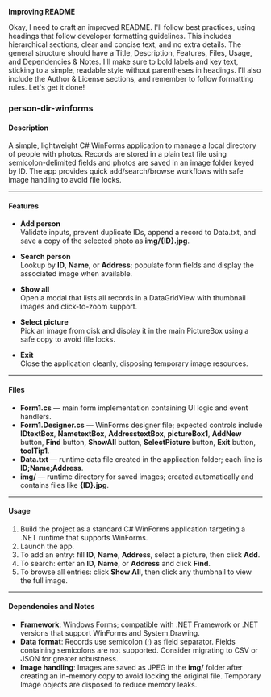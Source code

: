 **Improving README**

Okay, I need to craft an improved README. I'll follow best practices, using headings that follow developer formatting guidelines. This includes hierarchical sections, clear and concise text, and no extra details. The general structure should have a Title, Description, Features, Files, Usage, and Dependencies & Notes. I'll make sure to bold labels and key text, sticking to a simple, readable style without parentheses in headings. I’ll also include the Author & License sections, and remember to follow formatting rules. Let's get it done!
### person-dir-winforms

#### Description
A simple, lightweight C# WinForms application to manage a local directory of people with photos. Records are stored in a plain text file using semicolon-delimited fields and photos are saved in an image folder keyed by ID. The app provides quick add/search/browse workflows with safe image handling to avoid file locks.

---

#### Features
- **Add person**  
  Validate inputs, prevent duplicate IDs, append a record to Data.txt, and save a copy of the selected photo as **img/{ID}.jpg**.

- **Search person**  
  Lookup by **ID**, **Name**, or **Address**; populate form fields and display the associated image when available.

- **Show all**  
  Open a modal that lists all records in a DataGridView with thumbnail images and click-to-zoom support.

- **Select picture**  
  Pick an image from disk and display it in the main PictureBox using a safe copy to avoid file locks.

- **Exit**  
  Close the application cleanly, disposing temporary image resources.

---

#### Files
- **Form1.cs** — main form implementation containing UI logic and event handlers.  
- **Form1.Designer.cs** — WinForms designer file; expected controls include **IDtextBox**, **NametextBox**, **AddresstextBox**, **pictureBox1**, **AddNew** button, **Find** button, **ShowAll** button, **SelectPicture** button, **Exit** button, **toolTip1**.  
- **Data.txt** — runtime data file created in the application folder; each line is **ID;Name;Address**.  
- **img/** — runtime directory for saved images; created automatically and contains files like **{ID}.jpg**.

---

#### Usage
1. Build the project as a standard C# WinForms application targeting a .NET runtime that supports WinForms.  
2. Launch the app.  
3. To add an entry: fill **ID**, **Name**, **Address**, select a picture, then click **Add**.  
4. To search: enter an **ID**, **Name**, or **Address** and click **Find**.  
5. To browse all entries: click **Show All**, then click any thumbnail to view the full image.

---

#### Dependencies and Notes
- **Framework**: Windows Forms; compatible with .NET Framework or .NET versions that support WinForms and System.Drawing.  
- **Data format**: Records use semicolon (;) as field separator. Fields containing semicolons are not supported. Consider migrating to CSV or JSON for greater robustness.  
- **Image handling**: Images are saved as JPEG in the **img/** folder after creating an in-memory copy to avoid locking the original file. Temporary Image objects are disposed to reduce memory leaks.  
